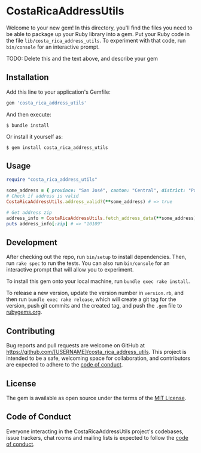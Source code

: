 # CostaRicaAddressUtils

Welcome to your new gem! In this directory, you'll find the files you need to be able to package up your Ruby library into a gem. Put your Ruby code in the file `lib/costa_rica_address_utils`. To experiment with that code, run `bin/console` for an interactive prompt.

TODO: Delete this and the text above, and describe your gem

## Installation

Add this line to your application's Gemfile:

```ruby
gem 'costa_rica_address_utils'
```

And then execute:

    $ bundle install

Or install it yourself as:

    $ gem install costa_rica_address_utils

## Usage

```ruby
require "costa_rica_address_utils"

some_address = { province: "San José", canton: "Central", district: "Pavas" }
# Check if address is valid
CostaRicaAddressUtils.address_valid?(**some_address) # => true

# Get address zip
address_info = CostaRicaAddressUtils.fetch_address_data(**some_address)
puts address_info[:zip] # => "10109"
```

## Development

After checking out the repo, run `bin/setup` to install dependencies. Then, run `rake spec` to run the tests. You can also run `bin/console` for an interactive prompt that will allow you to experiment.

To install this gem onto your local machine, run `bundle exec rake install`. 

To release a new version, update the version number in `version.rb`, and then run `bundle exec rake release`, which will create a git tag for the version, push git commits and the created tag, and push the `.gem` file to [rubygems.org](https://rubygems.org).

## Contributing

Bug reports and pull requests are welcome on GitHub at https://github.com/[USERNAME]/costa_rica_address_utils. This project is intended to be a safe, welcoming space for collaboration, and contributors are expected to adhere to the [code of conduct](https://github.com/[USERNAME]/costa_rica_address_utils/blob/master/CODE_OF_CONDUCT.md).

## License

The gem is available as open source under the terms of the [MIT License](https://opensource.org/licenses/MIT).

## Code of Conduct

Everyone interacting in the CostaRicaAddressUtils project's codebases, issue trackers, chat rooms and mailing lists is expected to follow the [code of conduct](https://github.com/[USERNAME]/costa_rica_address_utils/blob/master/CODE_OF_CONDUCT.md).
